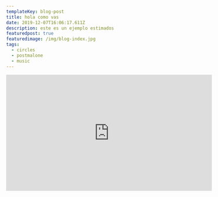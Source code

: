 ```yaml
---
templateKey: blog-post
title: hola como vas
date: 2019-12-07T16:06:17.611Z
description: este es un ejemplo estimados
featuredpost: true
featuredimage: /img/blog-index.jpg
tags:
  - circles
  - postmalone
  - music
---
```

<iframe width="560" height="315" src="https://www.youtube.com/embed/0sca9FP6zl8" frameborder="0" allow="accelerometer; autoplay; encrypted-media; gyroscope; picture-in-picture" allowfullscreen></iframe>
